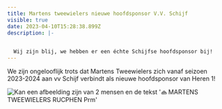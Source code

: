 ```yaml
---
title: Martens tweewielers nieuwe hoofdsponsor V.V. Schijf
visible: true
date: 2023-04-10T15:28:38.899Z
description: |-
  

  Wij zijn blij, we hebben er een échte Schijfse hoofdsponsor bij!
---
```



We zijn ongelooflijk trots dat Martens Tweewielers [](https://www.facebook.com/martens.tweewielers?__cft__[0]=AZW4Uwujtq0X5ruNCyqSCHIix9BdpugMIB8RaMy4pK06bUIqHmbDTV0WficXoLL8USHSoV0UgcgW496v77YyPrcQrFpIdV_8b2iymlmBEedjzIlKazxw_syRqOcEKW8E3F7ZIOhi-T3AZeVC1Y76iiVGveRv9Yn8rkqjr3p6HmTssjjRIpHYFypdiZ2so5tz1ZY&__tn__=-]K-R)zich vanaf seizoen 2023-2024 aan vv Schijf verbindt als nieuwe hoofdsponsor van Heren 1!



![Kan een afbeelding zijn van 2 mensen en de tekst 'ക MARTENS TWEEWIELERS RUCPHEN Prm'](https://scontent-ams4-1.xx.fbcdn.net/v/t39.30808-6/340110495_742992337379209_6316897170786928578_n.jpg?_nc_cat=101&ccb=1-7&_nc_sid=8bfeb9&_nc_ohc=d7vO50DPVIcAX_CMs_P&_nc_ht=scontent-ams4-1.xx&oh=00_AfBkCcfwWm98oLGI3cbVq1-Ei_Iwpcocoy1NXgAycVX0Ug&oe=6439DA87)

<!--EndFragment-->
